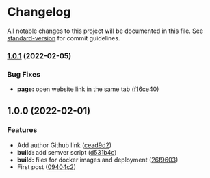 # Changelog

All notable changes to this project will be documented in this file. See [standard-version](https://github.com/conventional-changelog/standard-version) for commit guidelines.

### [1.0.1](https://github.com/eyzi/blog/compare/v1.0.0...v1.0.1) (2022-02-05)


### Bug Fixes

* **page:** open website link in the same tab ([f16ce40](https://github.com/eyzi/blog/commit/f16ce40a8321d0db101f539e30a3c48446549938))

## 1.0.0 (2022-02-01)


### Features

* Add author Github link ([cead9d2](https://github.com/eyzi/blog/commit/cead9d288cf4e635576a5ac82d9798b0dacb5388))
* **build:** add semver script ([d531b4c](https://github.com/eyzi/blog/commit/d531b4cb8861962968d905dd02f9d59695c2d821))
* **build:** files for docker images and deployment ([26f9603](https://github.com/eyzi/blog/commit/26f9603ebb3c76de0de86d017ef7ce541cb31a3b))
* First post ([09404c2](https://github.com/eyzi/blog/commit/09404c21fc2a94db918437d4045c31cdc0a89599))
